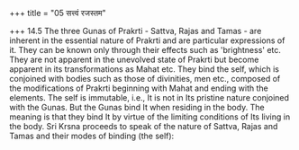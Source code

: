 +++
title = "05 सत्त्वं रजस्तम"

+++
14.5 The three Gunas of Prakrti - Sattva, Rajas and Tamas - are inherent
in the essential nature of Prakrti and are particular expressions of it.
They can be known only through their effects such as 'brightness' etc.
They are not apparent in the unevolved state of Prakrti but become
apparent in its transformations as Mahat etc. They bind the self, which
is conjoined with bodies such as those of divinities, men etc., composed
of the modifications of Prakrti beginning with Mahat and ending with the
elements. The self is immutable, i.e., It is not in Its pristine nature
conjoined with the Gunas. But the Gunas bind It when residing in the
body. The meaning is that they bind It by virtue of the limiting
conditions of Its living in the body. Sri Krsna proceeds to speak of the
nature of Sattva, Rajas and Tamas and their modes of binding (the self):
